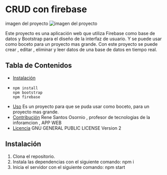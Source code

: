 # CRUD con firebase

imagen del proyecto
![imagen del proyecto](img/firebase-icon.png)

Este proyecto es una aplicación web que utiliza Firebase como base de datos y Bootstrap para el diseño de la interfaz de usuario.
Y se puede usar como boceto para un proyecto mas grande.
Con este proyecto se puede crear , editar , eliminar y leer datos de una base de datos en tiempo real.

## Tabla de Contenidos

- [Instalación](#instalación)
- ```
  npm install
  npm bootstrap
  npm firebase
  ```
- [Uso](#uso) Es un proyecto para que se puda usar como boceto, para un proyecto mas grande.
- [Contribución](#contribución) Rene Santos Osornio , profesor de tecnologias de la inforamcion , APP WEB 
- [Licencia](#licencia) GNU GENERAL PUBLIC LICENSE Version 2

## Instalación

1. Clona el repositorio.
2. Instala las dependencias con el siguiente comando: npm i 
3. Inicia el servidor con el siguiente comando: npm start

